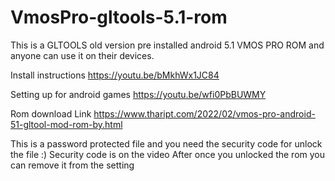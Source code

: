 # VmosPro-gltools-5.1-rom
This is a GLTOOLS old version pre installed android 5.1 VMOS PRO ROM and anyone can use it on their devices.

Install instructions
https://youtu.be/bMkhWx1JC84

Setting up for android games
https://youtu.be/wfi0PbBUWMY

Rom download Link
https://www.thaript.com/2022/02/vmos-pro-android-51-gltool-mod-rom-by.html

This is a password protected file and you need the security code for unlock the file :)
Security code is on the video
After once you unlocked the rom you can remove it from the setting
